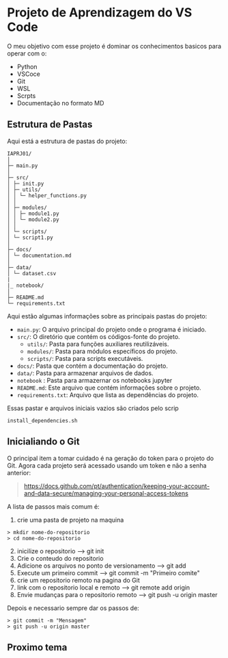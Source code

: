  
# Projeto de Aprendizagem do VS Code

O meu objetivo com esse projeto é dominar os conhecimentos basicos para operar com o:
- Python
- VSCoce
- Git
- WSL
- Scrpts
- Documentação no formato MD

## Estrutura de Pastas

Aqui está a estrutura de pastas do projeto:
```
IAPRJ01/
│
├─ main.py
│
├─ src/
│ ├─ init.py
│ ├─ utils/
│ │ └─ helper_functions.py
│ │
│ ├─ modules/
│ │ ├─ module1.py
│ │ └─ module2.py
│ │
│ └─ scripts/
│ └─ script1.py
│
├─ docs/
│ └─ documentation.md
│
├─ data/
│ └─ dataset.csv
|
|_ notebook/
│
├─ README.md
└─ requirements.txt
```

Aqui estão algumas informações sobre as principais pastas do projeto:

- `main.py`: O arquivo principal do projeto onde o programa é iniciado.
- `src/`: O diretório que contém os códigos-fonte do projeto.
  - `utils/`: Pasta para funções auxiliares reutilizáveis.
  - `modules/`: Pasta para módulos específicos do projeto.
  - `scripts/`: Pasta para scripts executáveis.
- `docs/`: Pasta que contém a documentação do projeto.
- `data/`: Pasta para armazenar arquivos de dados.
- `notebook` : Pasta para armazernar os notebooks jupyter
- `README.md`: Este arquivo que contém informações sobre o projeto.
- `requirements.txt`: Arquivo que lista as dependências do projeto.

Essas pastar e arquivos iniciais vazios são criados pelo scrip

```install_dependencies.sh```

## Inicialiando o Git

O principal item a tomar cuidado é na geração do token para o projeto do Git. Agora cada projeto será acessado usando um token e não a senha anterior:
> https://docs.github.com/pt/authentication/keeping-your-account-and-data-secure/managing-your-personal-access-tokens

A lista de passos mais comum é:
1. crie uma pasta de projeto na maquina
```
> mkdir nome-do-repositorio
> cd nome-do-repositorio
```
2. inicilize o repositorio --> git init
3. Crie o conteudo do repositorio
4. Adicione os arquivos no ponto de versionamento --> git add
5. Execute um primeiro commit --> git commit -m "Primeiro comite"
6. crie um repositorio remoto na pagina do Git
7. link com o repositorio local e remoto --> git remote add origin <url-do-repositorio>
8. Envie mudanças para o repositorio remoto --> git push -u origin master

Depois e necessario sempre dar os passos de:
```
> git commit -m "Mensagem"
> git push -u origin master
```

## Proximo tema



